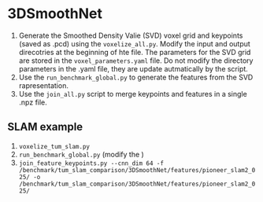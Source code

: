 # 3DSmoothNet 

1. Generate the Smoothed Density Valie (SVD) voxel grid and keypoints (saved as .pcd) using the `voxelize_all.py`. Modify the input and output direcotries at the beginning of hte file. The parameters for the SVD grid are stored in the `voxel_parameters.yaml` file. Do not modify the directory parameters in the .yaml file, they are update autmatically by the script.
2. Use the `run_benchmark_global.py` to generate the features from the SVD rapresentation.
3. Use the `join_all.py` script to merge keypoints and features in a single .npz file.

## SLAM example

1. `voxelize_tum_slam.py`
2. `run_benchmark_global.py` (modify the )
3. `join_feature_keypoints.py --cnn_dim 64 -f /benchmark/tum_slam_comparison/3DSmoothNet/features/pioneer_slam2_025/ -o /benchmark/tum_slam_comparison/3DSmoothNet/features/pioneer_slam2_025/`